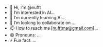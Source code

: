 - 👋 Hi, I’m @nufft
- 👀 I’m interested in AI...
- 🌱 I’m currently learning AI...
- 💞️ I’m looking to collaborate on ...
- 📫 How to reach me [nufftma@gmail.com]...
- 😄 Pronouns: ...
- ⚡ Fun fact: ...

<!---
nufft/nufft is a ✨ special ✨ repository because its `README.md` (this file) appears on your GitHub profile.
You can click the Preview link to take a look at your changes.
--->
